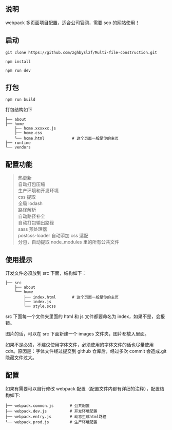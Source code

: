 ## 说明

webpack 多页面项目配置，适合公司官网，需要 seo 的网站使用！

## 启动

```
git clone https://github.com/zghbyslzf/Multi-file-construction.git

npm install

npm run dev
```

## 打包

```
npm run build
```

打包结构如下

```
├── about
├── home
    ├── home.xxxxxx.js
    ├── home.css
    └── home.html            # 这个页面一般是你的主页
├── runtime
└── vendors

```

## 配置功能

> 热更新
> <br>自动打包压缩
> <br>生产环境和开发环境
> <br>css 提取
> <br>全局 lodash
> <br>路径解析
> <br>自动路径补全
> <br>自动打包输出路径
> <br>sass 预处理器
> <br>postcss-loader 自动添加 css 适配
> <br>分包，自动提取 node_modules 里的所有公共文件

## 使用提示

开发文件必须放到 src 下面，结构如下：

```
├── src
    ├── about
    └── home
        ├── index.html       # 这个页面一般是你的主页
        ├── index.js
        └── style.scss
```

src 下面每一个文件夹里面的 html 和 js 文件都要命名为 index，如果不是，会报错。

图片的话，可以在 src 下面新建一个 images 文件夹，图片都放入里面。

如果不是必须，不建议使用字体文件，必须使用的字体文件的话也尽量使用 cdn。原因是：字体文件经过提交到 github 仓库后，经过多次 commit 会造成.git 隐藏文件过大。

## 配置

如果有需要可以自行修改 webpack 配置（配置文件内都有详细的注释），配置结构如下:

```
├── webpack.common.js       # 公共配置
├── webpack.dev.js          # 开发环境配置
├── webpack.entry.js        # 动态生成html路径
└── webpack.prod.js         # 生产环境配置

```
